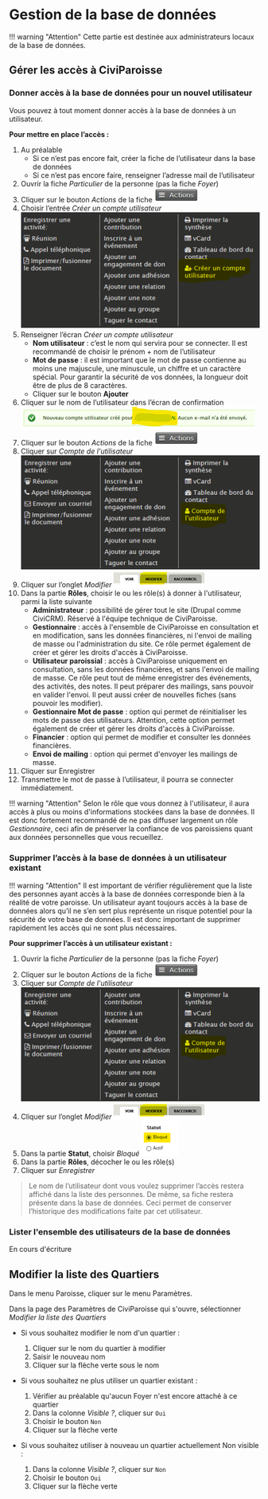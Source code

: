 # Gestion de la base de données

!!! warning "Attention"
    Cette partie est destinée aux administrateurs locaux de la base de données.

## Gérer les accès à CiviParoisse

### Donner accès à la base de données pour un nouvel utilisateur

Vous pouvez à tout moment donner accès à la base de données à un utilisateur.

**Pour mettre en place l’accès :**

1. Au préalable
      * Si ce n’est pas encore fait, créer la fiche de l’utilisateur dans la base de données
      * Si ce n’est pas encore faire, renseigner l’adresse mail de l’utilisateur
2. Ouvrir la fiche *Particulier* de la personne (pas la fiche *Foyer*)
3. Cliquer sur le bouton *Actions* de la fiche ![bouton Actions](img/bouton_action.png)
4. Choisir l’entrée *Créer un compte utilisateur* ![écran Actions](img/ecran_actions.png)
5. Renseigner l’écran *Créer un compte utilisateur*
      * **Nom utilisateur** : c’est le nom qui servira pour se connecter. Il est recommandé de choisir le prénom + nom de l’utilisateur
      * **Mot de passe** : il est important que le mot de passe contienne au moins une majuscule, une minuscule, un chiffre et un caractère spécial. Pour garantir la sécurité de vos données, la longueur doit être de plus de 8 caractères.
      * Cliquer sur le bouton **Ajouter**
6. Cliquer sur le nom de l’utilisateur dans l’écran de confirmation ![confirmation du nouvel utilisateur](img/confirmation_new_utilisateur.png)
7. Cliquer sur le bouton *Actions* de la fiche ![bouton Actions](img/bouton_action.png)
8. Cliquer sur *Compte de l'utilisateur* ![écran Actions](img/ecran_actions_deux.png)
9. Cliquer sur l’onglet *Modifier* ![bouton Modifier](img/bouton_voir_modifier_user.png)
10. Dans la partie **Rôles**, choisir le ou les rôle(s) à donner à l'utilisateur, parmi la liste suivante
      * **Administrateur** : possibilité de gérer tout le site (Drupal comme CiviCRM). Réservé à l'équipe technique de CiviParoisse.
      * **Gestionnaire** : accès à l'ensemble de CiviParoisse en consultation et en modification, sans les données financières, ni l'envoi de mailing de masse ou l'administration du site. Ce rôle permet également de créer et gérer les droits d'accès à CiviParoisse.
      * **Utilisateur paroissial** : accès à CiviParoisse uniquement en consultation, sans les données financières, et sans l'envoi de mailing de masse. Ce rôle peut tout de même enregistrer des événements, des activités, des notes. Il peut préparer des mailings, sans pouvoir en valider l'envoi. Il peut aussi créer de nouvelles fiches (sans pouvoir les modifier).
      * **Gestionnaire Mot de passe** : option qui permet de réinitialiser les mots de passe des utilisateurs. Attention, cette option permet également de créer et gérer les droits d'accès à CiviParoisse.
      * **Financier** : option qui permet de modifier et consulter les données financières.
      * **Envoi de mailing** : option qui permet d'envoyer les mailings de masse.
11. Cliquer sur Enregistrer
12. Transmettre le mot de passe à l’utilisateur, il pourra se connecter immédiatement.

!!! warning "Attention"
    Selon le rôle que vous donnez à l'utilisateur, il aura accès à plus ou moins d'informations stockées dans la base de données. Il est donc fortement recommandé de ne pas diffuser largement un rôle *Gestionnaire*, ceci afin de préserver la confiance de vos paroissiens quant aux données personnelles que vous recueillez.

### Supprimer l’accès à la base de données à un utilisateur existant

!!! warning "Attention"
    Il est important de vérifier régulièrement que la liste des personnes ayant accès à la base de données corresponde bien à la réalité de votre paroisse. Un utilisateur ayant toujours accès à la base de données alors qu’il ne s’en sert plus représente un risque potentiel pour la sécurité de votre base de données. Il est donc important de supprimer rapidement les accès qui ne sont plus nécessaires.

**Pour supprimer l’accès à un utilisateur existant :**

1. Ouvrir la fiche *Particulier* de la personne (pas la fiche *Foyer*)
2. Cliquer sur le bouton *Actions* de la fiche ![bouton Actions](img/bouton_action.png)
3. Cliquer sur *Compte de l'utilisateur* ![écran Actions](img/ecran_actions_deux.png)
4. Cliquer sur l’onglet *Modifier* ![bouton Modifier](img/bouton_voir_modifier_user.png)
5. Dans la partie **Statut**, choisir *Bloqué* ![statut_bloque](img/statut_bloque.png)
6. Dans la partie **Rôles**, décocher le ou les rôle(s)
7. Cliquer sur *Enregistrer*

> Le nom de l’utilisateur dont vous voulez supprimer l’accès restera affiché dans la liste des personnes. De même, sa fiche restera présente dans la base de données. Ceci permet de conserver l’historique des modifications faite par cet utilisateur.

### Lister l'ensemble des utilisateurs de la base de données

En cours d'écriture

## Modifier la liste des Quartiers

Dans le menu Paroisse, cliquer sur le menu Paramètres.

Dans la page des Paramètres de CiviParoisse qui s'ouvre, sélectionner *Modifier la liste des Quartiers*

* Si vous souhaitez modifier le nom d'un quartier :

  1. Cliquer sur le nom du quartier à modifier
  2. Saisir le nouveau nom
  3. Cliquer sur la flèche verte sous le nom

* Si vous souhaitez ne plus utiliser un quartier existant :

  1. Vérifier au préalable qu'aucun Foyer n'est encore attaché à ce quartier
  2. Dans la colonne *Visible ?*, cliquer sur `Oui`
  3. Choisir le bouton `Non`
  4. Cliquer sur la flèche verte

* Si vous souhaitez utiliser à nouveau un quartier actuellement Non visible :

  1. Dans la colonne *Visible ?*, cliquer sur `Non`
  2. Choisir le bouton `Oui`
  3. Cliquer sur la flèche verte
